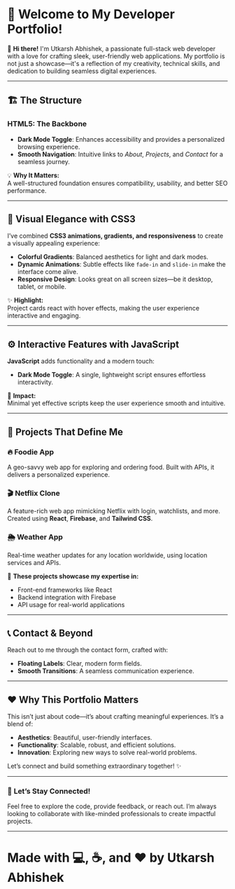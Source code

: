 # 🌟 **Welcome to My Developer Portfolio!**  

👋 **Hi there!** I'm Utkarsh Abhishek, a passionate full-stack web developer with a love for crafting sleek, user-friendly web applications. My portfolio is not just a showcase—it's a reflection of my creativity, technical skills, and dedication to building seamless digital experiences.  

---

## 🏗️ **The Structure**  
### **HTML5: The Backbone**  
- **Dark Mode Toggle**: Enhances accessibility and provides a personalized browsing experience.  
- **Smooth Navigation**: Intuitive links to *About*, *Projects*, and *Contact* for a seamless journey.  

💡 **Why It Matters:**  
A well-structured foundation ensures compatibility, usability, and better SEO performance.  

---

## 🎨 **Visual Elegance with CSS3**  
I’ve combined **CSS3 animations, gradients, and responsiveness** to create a visually appealing experience:  
- **Colorful Gradients**: Balanced aesthetics for light and dark modes.  
- **Dynamic Animations**: Subtle effects like `fade-in` and `slide-in` make the interface come alive.  
- **Responsive Design**: Looks great on all screen sizes—be it desktop, tablet, or mobile.  

✨ **Highlight:**  
Project cards react with hover effects, making the user experience interactive and engaging.  

---

## ⚙️ **Interactive Features with JavaScript**  
**JavaScript** adds functionality and a modern touch:  
- **Dark Mode Toggle**: A single, lightweight script ensures effortless interactivity.  

🚀 **Impact:**  
Minimal yet effective scripts keep the user experience smooth and intuitive.  

---

## 🚀 **Projects That Define Me**  
### 🔥 **Foodie App**  
A geo-savvy web app for exploring and ordering food. Built with APIs, it delivers a personalized experience.  
### 🎬 **Netflix Clone**  
A feature-rich web app mimicking Netflix with login, watchlists, and more. Created using **React**, **Firebase**, and **Tailwind CSS**.  
### 🌦️ **Weather App**  
Real-time weather updates for any location worldwide, using location services and APIs.  

🌟 **These projects showcase my expertise in:**  
- Front-end frameworks like React  
- Backend integration with Firebase  
- API usage for real-world applications  

---

## 📞 **Contact & Beyond**  
Reach out to me through the contact form, crafted with:  
- **Floating Labels**: Clear, modern form fields.  
- **Smooth Transitions**: A seamless communication experience.  

---

## ❤️ **Why This Portfolio Matters**  
This isn’t just about code—it’s about crafting meaningful experiences. It’s a blend of:  
- **Aesthetics**: Beautiful, user-friendly interfaces.  
- **Functionality**: Scalable, robust, and efficient solutions.  
- **Innovation**: Exploring new ways to solve real-world problems.  

Let’s connect and build something extraordinary together! ✨  

---

### 🔗 **Let’s Stay Connected!**  
Feel free to explore the code, provide feedback, or reach out. I’m always looking to collaborate with like-minded professionals to create impactful projects.  

---

# **Made with 💻, ☕, and ❤️ by Utkarsh Abhishek**  

